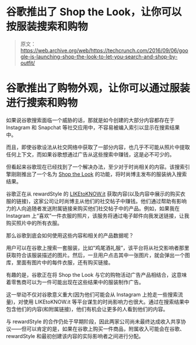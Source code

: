 # 谷歌推出了 Shop the Look，让你可以按服装搜索和购物 

> 原文：<https://web.archive.org/web/https://techcrunch.com/2016/09/06/google-is-launching-shop-the-look-to-let-you-search-and-shop-by-outfit/>

# 谷歌推出了购物外观，让你可以通过服装进行搜索和购物

如果说谷歌搜索面临一个威胁的话，那就是如今创建的大部分内容都存在于 Instagram 和 Snapchat 等社交应用中，不容易被编入索引以显示在搜索结果中。

而且，即使谷歌设法从社交网络中获取了一部分内容，也几乎不可能从照片中提取任何上下文，而如果谷歌想通过广告从这些搜索中赚钱，这是必不可少的。

但看起来谷歌现在已经找到了一个解决办法，至少对于时尚相关的内容。该搜索引擎刚刚推出了一个名为 [Shop the Look](https://web.archive.org/web/20221007160031/https://adwords.googleblog.com/2016/09/shop-look-on-google.html) 的功能，将时尚博主发布的服装纳入搜索结果。

谷歌正在从 rewardStyle 的 [LIKEtoKNOW.it](https://web.archive.org/web/20221007160031/http://liketoknow.it/login) 获取内容(以及内容中展示的购买衣服的链接)，这家公司让时尚博主从他们的社交帖子中赚钱。他们通过帮助有影响力的人向追随者发送附属链接来购买他们社交帖子中的产品。例如，如果我在 Instagram 上“喜欢”一件衣服的照片，该服务将通过电子邮件向我发送链接，让我购买照片中的所有衣服。

那么谷歌到底会如何使用这些内容和相关的产品数据呢？

用户可以在谷歌上搜索一套服装，比如“鸡尾酒礼服”，该平台将从社交影响者那里获取符合该服装描述的图片。然后，一旦用户点击其中一张图片，就会弹出一个图库，里面有图片中的每件衣服，还有购买链接。

有趣的是，谷歌正在将 Shop the Look 与它的购物活动广告产品相结合，这意味着零售商可以为一件可能出现在这些结果中的服装制作广告。

这一举动不仅对谷歌意义重大(因为他们可能会从 Instagram 上抢走一些搜索流量)，对使用 LIKEtoKNOW.it 等平台谋生的时尚影响力也很大。通过在搜索结果中包含他们的内容(和附属链接)，他们有机会让更多的人看到他们的内容。

与 rewardStyle 的合作仍处于早期阶段，因此两家公司尚未最终达成收入共享协议——但可以肯定的是，如果在谷歌上购买一件商品，附属收入可能会在谷歌、rewardStyle 和最初创建该内容的实际影响者之间进行分配。